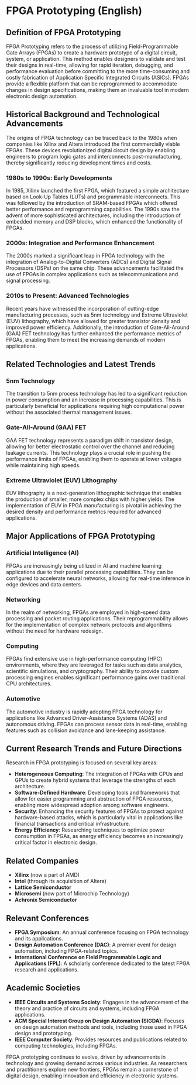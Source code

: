# FPGA Prototyping (English)

## Definition of FPGA Prototyping

FPGA Prototyping refers to the process of utilizing Field-Programmable Gate Arrays (FPGAs) to create a hardware prototype of a digital circuit, system, or application. This method enables designers to validate and test their designs in real-time, allowing for rapid iteration, debugging, and performance evaluation before committing to the more time-consuming and costly fabrication of Application Specific Integrated Circuits (ASICs). FPGAs provide a flexible platform that can be reprogrammed to accommodate changes in design specifications, making them an invaluable tool in modern electronic design automation.

## Historical Background and Technological Advancements

The origins of FPGA technology can be traced back to the 1980s when companies like Xilinx and Altera introduced the first commercially viable FPGAs. These devices revolutionized digital circuit design by enabling engineers to program logic gates and interconnects post-manufacturing, thereby significantly reducing development times and costs.

### 1980s to 1990s: Early Developments

In 1985, Xilinx launched the first FPGA, which featured a simple architecture based on Look-Up Tables (LUTs) and programmable interconnects. This was followed by the introduction of SRAM-based FPGAs which offered better performance and reprogramming capabilities. The 1990s saw the advent of more sophisticated architectures, including the introduction of embedded memory and DSP blocks, which enhanced the functionality of FPGAs.

### 2000s: Integration and Performance Enhancement

The 2000s marked a significant leap in FPGA technology with the integration of Analog-to-Digital Converters (ADCs) and Digital Signal Processors (DSPs) on the same chip. These advancements facilitated the use of FPGAs in complex applications such as telecommunications and signal processing.

### 2010s to Present: Advanced Technologies

Recent years have witnessed the incorporation of cutting-edge manufacturing processes, such as 5nm technology and Extreme Ultraviolet (EUV) lithography, which have allowed for greater transistor density and improved power efficiency. Additionally, the introduction of Gate-All-Around (GAA) FET technology has further enhanced the performance metrics of FPGAs, enabling them to meet the increasing demands of modern applications.

## Related Technologies and Latest Trends

### 5nm Technology

The transition to 5nm process technology has led to a significant reduction in power consumption and an increase in processing capabilities. This is particularly beneficial for applications requiring high computational power without the associated thermal management issues.

### Gate-All-Around (GAA) FET

GAA FET technology represents a paradigm shift in transistor design, allowing for better electrostatic control over the channel and reducing leakage currents. This technology plays a crucial role in pushing the performance limits of FPGAs, enabling them to operate at lower voltages while maintaining high speeds.

### Extreme Ultraviolet (EUV) Lithography

EUV lithography is a next-generation lithographic technique that enables the production of smaller, more complex chips with higher yields. The implementation of EUV in FPGA manufacturing is pivotal in achieving the desired density and performance metrics required for advanced applications.

## Major Applications of FPGA Prototyping

### Artificial Intelligence (AI)

FPGAs are increasingly being utilized in AI and machine learning applications due to their parallel processing capabilities. They can be configured to accelerate neural networks, allowing for real-time inference in edge devices and data centers.

### Networking

In the realm of networking, FPGAs are employed in high-speed data processing and packet routing applications. Their reprogrammability allows for the implementation of complex network protocols and algorithms without the need for hardware redesign.

### Computing

FPGAs find extensive use in high-performance computing (HPC) environments, where they are leveraged for tasks such as data analytics, scientific simulations, and cryptography. Their ability to provide custom processing engines enables significant performance gains over traditional CPU architectures.

### Automotive

The automotive industry is rapidly adopting FPGA technology for applications like Advanced Driver-Assistance Systems (ADAS) and autonomous driving. FPGAs can process sensor data in real-time, enabling features such as collision avoidance and lane-keeping assistance.

## Current Research Trends and Future Directions

Research in FPGA prototyping is focused on several key areas:

- **Heterogeneous Computing**: The integration of FPGAs with CPUs and GPUs to create hybrid systems that leverage the strengths of each architecture.
- **Software-Defined Hardware**: Developing tools and frameworks that allow for easier programming and abstraction of FPGA resources, enabling more widespread adoption among software engineers.
- **Security**: Enhancing the security features of FPGAs to protect against hardware-based attacks, which is particularly vital in applications like financial transactions and critical infrastructure.
- **Energy Efficiency**: Researching techniques to optimize power consumption in FPGAs, as energy efficiency becomes an increasingly critical factor in electronic design.

## Related Companies

- **Xilinx** (now a part of AMD)
- **Intel** (through its acquisition of Altera)
- **Lattice Semiconductor**
- **Microsemi** (now part of Microchip Technology)
- **Achronix Semiconductor**

## Relevant Conferences

- **FPGA Symposium**: An annual conference focusing on FPGA technology and its applications.
- **Design Automation Conference (DAC)**: A premier event for design automation, including FPGA-related topics.
- **International Conference on Field Programmable Logic and Applications (FPL)**: A scholarly conference dedicated to the latest FPGA research and applications.

## Academic Societies

- **IEEE Circuits and Systems Society**: Engages in the advancement of the theory and practice of circuits and systems, including FPGA applications.
- **ACM Special Interest Group on Design Automation (SIGDA)**: Focuses on design automation methods and tools, including those used in FPGA design and prototyping.
- **IEEE Computer Society**: Provides resources and publications related to computing technologies, including FPGAs.

FPGA prototyping continues to evolve, driven by advancements in technology and growing demand across various industries. As researchers and practitioners explore new frontiers, FPGAs remain a cornerstone of digital design, enabling innovation and efficiency in electronic systems.